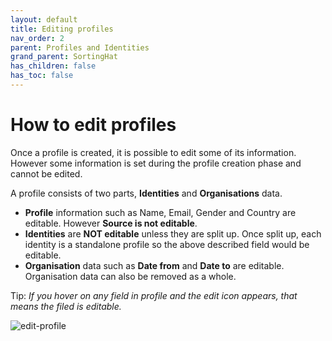 ```yaml
---
layout: default
title: Editing profiles
nav_order: 2
parent: Profiles and Identities
grand_parent: SortingHat
has_children: false
has_toc: false
---
```


# How to edit profiles

Once a profile is created, it is possible to edit some of its information.
However some information is set during the profile creation phase and cannot be
edited.

A profile consists of two parts, **Identities** and **Organisations** data.

- **Profile** information such as Name, Email, Gender and Country are editable.
  However **Source is not editable**.
- **Identities** are **NOT editable** unless they are split up. Once split up,
  each identity is a standalone profile so the above described field would be
  editable.
- **Organisation** data such as **Date from** and **Date to** are editable.
  Organisation data can also be removed as a whole.

Tip: _If you hover on any field in profile and the edit icon appears, that means
the filed is editable._

![edit-profile](../assets/edit-profile.png)